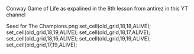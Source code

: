 Conway Game of Life as expalined in the 8th lesson from antirez in this YT channel

Seed for The Champions.png
    set_cell(old_grid,18,18,ALIVE);
    set_cell(old_grid,18,19,ALIVE);
    set_cell(old_grid,18,17,ALIVE);
    set_cell(old_grid,18,16,ALIVE);
    set_cell(old_grid,19,19,ALIVE);
    set_cell(old_grid,17,19,ALIVE);

